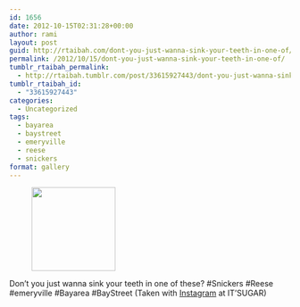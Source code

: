 ```yaml
---
id: 1656
date: 2012-10-15T02:31:28+00:00
author: rami
layout: post
guid: http://rtaibah.com/dont-you-just-wanna-sink-your-teeth-in-one-of/
permalink: /2012/10/15/dont-you-just-wanna-sink-your-teeth-in-one-of/
tumblr_rtaibah_permalink:
  - http://rtaibah.tumblr.com/post/33615927443/dont-you-just-wanna-sink-your-teeth-in-one-of
tumblr_rtaibah_id:
  - "33615927443"
categories:
  - Uncategorized
tags:
  - bayarea
  - baystreet
  - emeryville
  - reese
  - snickers
format: gallery
---
```

<div id='gallery-126' class='gallery galleryid-1656 gallery-columns-3 gallery-size-thumbnail'>
  <figure class='gallery-item'> 
  
  <div class='gallery-icon landscape'>
    <a href='http://139.59.20.41/2012/10/15/dont-you-just-wanna-sink-your-teeth-in-one-of/attachment/1657/'><img width="150" height="150" src="http://139.59.20.41/wp-content/uploads/2012/10/tumblr_mbwxohZzmY1qb4qlko1_1280-150x150.jpg" class="attachment-thumbnail size-thumbnail" alt="" srcset="http://139.59.20.41/wp-content/uploads/2012/10/tumblr_mbwxohZzmY1qb4qlko1_1280-150x150.jpg 150w, http://139.59.20.41/wp-content/uploads/2012/10/tumblr_mbwxohZzmY1qb4qlko1_1280-300x300.jpg 300w, http://139.59.20.41/wp-content/uploads/2012/10/tumblr_mbwxohZzmY1qb4qlko1_1280-100x100.jpg 100w, http://139.59.20.41/wp-content/uploads/2012/10/tumblr_mbwxohZzmY1qb4qlko1_1280.jpg 612w" sizes="100vw" /></a>
  </div></figure>
</div>

Don&#8217;t you just wanna sink your teeth in one of these? #Snickers #Reese #emeryville #Bayarea #BayStreet (Taken with [Instagram](http://instagram.com) at IT&#8217;SUGAR)